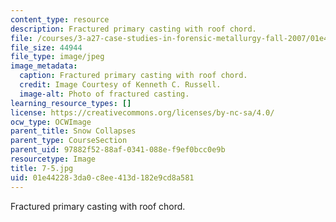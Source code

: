 ```yaml
---
content_type: resource
description: Fractured primary casting with roof chord.
file: /courses/3-a27-case-studies-in-forensic-metallurgy-fall-2007/01e442283da0c8ee413d182e9cd8a581_7-5.jpg
file_size: 44944
file_type: image/jpeg
image_metadata:
  caption: Fractured primary casting with roof chord.
  credit: Image Courtesy of Kenneth C. Russell.
  image-alt: Photo of fractured casting.
learning_resource_types: []
license: https://creativecommons.org/licenses/by-nc-sa/4.0/
ocw_type: OCWImage
parent_title: Snow Collapses
parent_type: CourseSection
parent_uid: 97882f52-88af-0341-088e-f9ef0bcc0e9b
resourcetype: Image
title: 7-5.jpg
uid: 01e44228-3da0-c8ee-413d-182e9cd8a581
---
```

Fractured primary casting with roof chord.